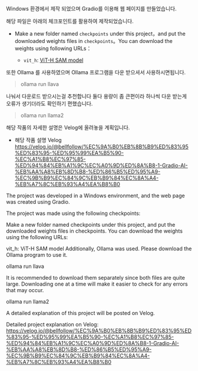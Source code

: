 Windows 환경에서 제작 되었으며 Gradio를 이용해 웹 페이지를 만들었습니다.

해당 파일은  아래의 체크포인트를 활용하여 제작되었습니다.

- Make a new folder named `checkpoints` under this project，and put the downloaded weights files in `checkpoints`。You can download the weights using following URLs：

  - `vit_h`: [ViT-H SAM model](https://dl.fbaipublicfiles.com/segment_anything/sam_vit_h_4b8939.pth)

또한 Ollama 를 사용하였으며
Ollama 프로그램을 다운 받으셔서 사용하시면됩니다.
> ollama run llava



나눠서 다운로드 받으시는걸 추천합니다 둘다 용량이 좀 큰편이라 하나씩 다운 받는게 오류가 생기더라도 확인하기 편했습니다.
> ollama run llama2

해당 작품의 자세한 설명은 Velog에 올려놓을 계획입니다.

- 해당 작품 설명 Velog
https://velog.io/@bellfollow/%EC%9A%B0%EB%8B%B9%ED%83%95%ED%83%95-%ED%95%99%EA%B5%90-%EC%A1%B8%EC%97%85-%ED%94%84%EB%A1%9C%EC%A0%9D%ED%8A%B8-1-Gradio-AI-%EB%AA%A8%EB%8D%B8-%ED%86%B5%ED%95%A9-%EC%9B%B9%EC%84%9C%EB%B9%84%EC%8A%A4-%EB%A7%8C%EB%93%A4%EA%B8%B0


The project was developed in a Windows environment, and the web page was created using Gradio.

The project was made using the following checkpoints:

Make a new folder named checkpoints under this project, and put the downloaded weights files in checkpoints. You can download the weights using the following URLs:

vit_h: ViT-H SAM model
Additionally, Ollama was used. Please download the Ollama program to use it.

ollama run llava

It is recommended to download them separately since both files are quite large. Downloading one at a time will make it easier to check for any errors that may occur.

ollama run llama2

A detailed explanation of this project will be posted on Velog.

Detailed project explanation on Velog: https://velog.io/@bellfollow/%EC%9A%B0%EB%8B%B9%ED%83%95%ED%83%95-%ED%95%99%EA%B5%90-%EC%A1%B8%EC%97%85-%ED%94%84%EB%A1%9C%EC%A0%9D%ED%8A%B8-1-Gradio-AI-%EB%AA%A8%EB%8D%B8-%ED%86%B5%ED%95%A9-%EC%9B%B9%EC%84%9C%EB%B9%84%EC%8A%A4-%EB%A7%8C%EB%93%A4%EA%B8%B0
